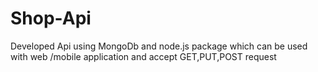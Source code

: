 # Shop-Api
Developed Api using MongoDb and node.js package which can be used with web /mobile application and accept  GET,PUT,POST request
